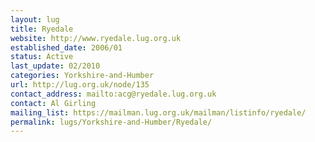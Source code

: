 ```yaml
---
layout: lug
title: Ryedale
website: http://www.ryedale.lug.org.uk
established_date: 2006/01
status: Active
last_update: 02/2010
categories: Yorkshire-and-Humber
url: http://lug.org.uk/node/135
contact_address: mailto:acg@ryedale.lug.org.uk
contact: Al Girling
mailing_list: https://mailman.lug.org.uk/mailman/listinfo/ryedale/
permalink: lugs/Yorkshire-and-Humber/Ryedale/
---
```

